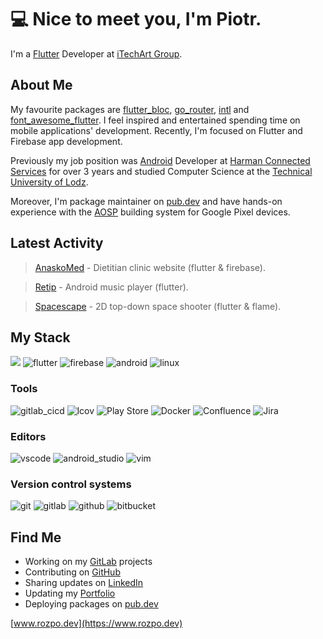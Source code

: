 # 💻 Nice to meet you, I'm Piotr.

I'm a [Flutter](https://flutter.dev) Developer at [iTechArt Group](https://www.itechart.com).

## About Me

My favourite packages are [flutter_bloc](https://pub.dev/packages/flutter_bloc), [go_router](https://pub.dev/packages/go_router), [intl](https://pub.dev/packages/intl) and [font_awesome_flutter](https://pub.dev/packages/font_awesome_flutter). I feel inspired and entertained spending time on mobile applications' development. Recently, I'm focused on Flutter and Firebase app development.

Previously my job position was [Android](https://www.android.com) Developer at [Harman Connected Services](https://www.harman.com) for over 3 years and studied Computer Science at the [Technical University of Lodz](https://en.wikipedia.org/wiki/%C5%81%C3%B3d%C5%BA_University_of_Technology).

Moreover, I'm package maintainer on [pub.dev](https://pub.dev/publishers/rozpo.dev/packages) and have hands-on experience with the [AOSP](https://source.android.com) building
system for Google Pixel devices.

## Latest Activity

> [AnaskoMed](https://anaskomed.clinic/) - Dietitian clinic website (flutter & firebase).

> [Retip](https://www.retip.rozpo.dev/) - Android music player (flutter).

> [Spacescape](https://github.com/ufrshubham/spacescape) - 2D top-down space shooter (flutter & flame).

## My Stack

![](https://img.shields.io/badge/dart-0175C2?style=for-the-badge&logo=dart&logoColor=white)
![flutter](https://img.shields.io/badge/flutter-02569B?style=for-the-badge&logo=Flutter&logoColor=white)
![firebase](https://img.shields.io/badge/firebase-f6a511?style=for-the-badge&logo=firebase&logoColor=white)
![android](https://img.shields.io/badge/android-15b969?style=for-the-badge&logo=android&logoColor=white)
![linux](https://img.shields.io/badge/linux-f5bc2f?style=for-the-badge&logo=linux&logoColor=black)

### Tools

![gitlab_cicd](https://img.shields.io/badge/gitlab%20ci/cd-f3692f?style=for-the-badge&logo=gitlab&logoColor=white)
![lcov](https://img.shields.io/badge/lcov-fd0d76?style=for-the-badge&logo=codecov&logoColor=white)
![Play Store](https://img.shields.io/badge/Google_Play-7ea1b2?style=for-the-badge&logo=google-play&logoColor=white)
![Docker](https://img.shields.io/badge/docker-2594e3?style=for-the-badge&logo=docker&logoColor=white)
![Confluence](https://img.shields.io/badge/confluence-273bff?style=for-the-badge&logo=confluence&logoColor=white)
![Jira](https://img.shields.io/badge/jira-0a0fff?style=for-the-badge&logo=jira)

### Editors

![vscode](https://img.shields.io/badge/visual%20studio%20code-1871a8?style=for-the-badge&logo=visual-studio-code)
![android_studio](https://img.shields.io/badge/android%20studio-15b969?style=for-the-badge&logo=android-studio&logoColor=white)
![vim](https://img.shields.io/badge/vim-208f44?style=for-the-badge&logo=vim)


### Version control systems

![git](https://img.shields.io/badge/git-e74d35?style=for-the-badge&logo=git&logoColor=white)
![gitlab](https://img.shields.io/badge/gitlab-f3692f?style=for-the-badge&logo=gitlab&logoColor=white)
![github](https://img.shields.io/badge/github-171515?style=for-the-badge&logo=github)
![bitbucket](https://img.shields.io/badge/bitbucket-0057c8?style=for-the-badge&logo=bitbucket)

## Find Me
- Working on my [GitLab](https://gitlab.com/rozpo) projects
- Contributing on [GitHub](https://github.com/rozpo)
- Sharing updates on [LinkedIn](https://www.linkedin.com/in/piotr-rozponczyk/)
- Updating my [Portfolio](https://www.rozpo.dev)
- Deploying packages on [pub.dev](https://pub.dev/publishers/rozpo.dev/packages)

[www.rozpo.dev](https://www.rozpo.dev)
